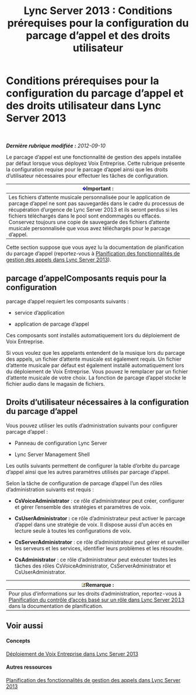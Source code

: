 ﻿---
title: 'Lync Server 2013 : Conditions prérequises pour la configuration du parcage d’appel et des droits utilisateur'
TOCTitle: Conditions prérequises pour la configuration du parcage d’appel et des droits utilisateur
ms:assetid: 25b8cfe0-e4e7-487c-9e78-8c040f629059
ms:mtpsurl: https://technet.microsoft.com/fr-fr/library/Gg425730(v=OCS.15)
ms:contentKeyID: 49296611
ms.date: 05/20/2016
mtps_version: v=OCS.15
ms.translationtype: HT
---

# Conditions prérequises pour la configuration du parcage d’appel et des droits utilisateur dans Lync Server 2013

 

_**Dernière rubrique modifiée :** 2012-09-10_

Le parcage d’appel est une fonctionnalité de gestion des appels installée par défaut lorsque vous déployez Voix Entreprise. Cette rubrique présente la configuration requise pour le parcage d’appel ainsi que les droits d’utilisateur nécessaires pour effectuer les tâches de configuration.

<table>
<thead>
<tr class="header">
<th><img src="images/Gg425917.important(OCS.15).gif" title="important" alt="important" />Important :</th>
</tr>
</thead>
<tbody>
<tr class="odd">
<td>Les fichiers d’attente musicale personnalisée pour le application de parcage d’appel ne sont pas sauvegardés dans le cadre du processus de récupération d’urgence de Lync Server 2013 et ils seront perdus si les fichiers téléchargés dans le pool sont endommagés ou effacés. Conservez toujours une copie de sauvegarde des fichiers d’attente musicale personnalisée que vous avez téléchargés pour le parcage d’appel.</td>
</tr>
</tbody>
</table>


Cette section suppose que vous ayez lu la documentation de planification du parcage d’appel (reportez-vous à [Planification des fonctionnalités de gestion des appels dans Lync Server 2013](lync-server-2013-planning-for-call-management-features.md)).

## parcage d’appelComposants requis pour la configuration

parcage d’appel requiert les composants suivants :

  - service d’application

  - application de parcage d’appel

Ces composants sont installés automatiquement lors du déploiement de Voix Entreprise.

Si vous voulez que les appelants entendent de la musique lors du parcage des appels, un fichier d’attente musicale est également requis. Un fichier d’attente musicale par défaut est également installé automatiquement lors du déploiement de Voix Entreprise. Vous pouvez le remplacer par un fichier d’attente musicale de votre choix. La fonction de parcage d’appel stocke le fichier audio dans le magasin de fichiers.

## Droits d’utilisateur nécessaires à la configuration du parcage d’appel

Vous pouvez utiliser les outils d’administration suivants pour configurer parcage d’appel :

  - Panneau de configuration Lync Server

  - Lync Server Management Shell

Les outils suivants permettent de configurer la table d’orbite du parcage d’appel ainsi que les autres paramètres utilisés par parcage d’appel.

Selon la tâche de configuration de parcage d’appel l’un des rôles d’administration suivants est requis :

  - **CsVoiceAdministrator** : ce rôle d’administrateur peut créer, configurer et gérer l’ensemble des stratégies et paramètres de voix.

  - **CsUserAdministrator :** ce rôle d’administrateur peut activer le parcage d’appel dans une stratégie de voix. Il dispose aussi d’un accès en lecture seule à toutes les configurations de voix.

  - **CsServerAdministrator** : ce rôle d’administrateur peut gérer et surveiller les serveurs et les services, identifier leurs problèmes et les résoudre.

  - **CsAdministrator** : ce rôle d’administrateur peut exécuter toutes les tâches des rôles CsVoiceAdministrator, CsServerAdministrator et CsUserAdministrator.

<table>
<thead>
<tr class="header">
<th><img src="images/Gg398920.note(OCS.15).gif" title="note" alt="note" />Remarque :</th>
</tr>
</thead>
<tbody>
<tr class="odd">
<td>Pour plus d’informations sur les droits d’administration, reportez-vous à <a href="lync-server-2013-planning-for-role-based-access-control.md">Planification du contrôle d’accès basé sur un rôle dans Lync Server 2013</a> dans la documentation de planification.</td>
</tr>
</tbody>
</table>


## Voir aussi

#### Concepts

[Déploiement de Voix Entreprise dans Lync Server 2013](lync-server-2013-deploying-enterprise-voice.md)  

#### Autres ressources

[Planification des fonctionnalités de gestion des appels dans Lync Server 2013](lync-server-2013-planning-for-call-management-features.md)

